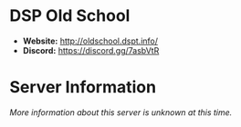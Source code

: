# DSP Old School

  - **Website:** http://oldschool.dspt.info/
  - **Discord:** https://discord.gg/7asbVtR

# Server Information

_More information about this server is unknown at this time._
